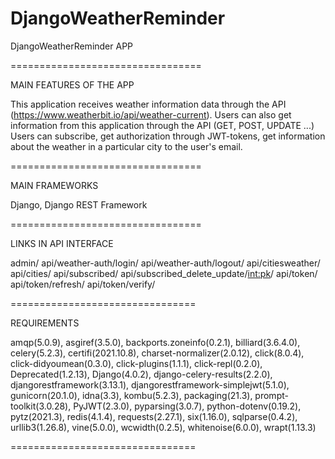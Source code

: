 # DjangoWeatherReminder
DjangoWeatherReminder APP

=================================

MAIN FEATURES OF THE APP

This application receives weather information data through the API (https://www.weatherbit.io/api/weather-current). 
Users can also get information from this application through the API (GET, POST, UPDATE ...)
Users can subscribe, get authorization through JWT-tokens, get information about the weather in a particular city to the user's email.

=================================

MAIN FRAMEWORKS

Django,
Django REST Framework

=================================

LINKS IN API INTERFACE

admin/
api/weather-auth/login/
api/weather-auth/logout/
api/citiesweather/
api/cities/
api/subscribed/
api/subscribed_delete_update/<int:pk>/
api/token/
api/token/refresh/
api/token/verify/

================================

REQUIREMENTS

amqp(5.0.9),
asgiref(3.5.0),
backports.zoneinfo(0.2.1),
billiard(3.6.4.0),
celery(5.2.3),
certifi(2021.10.8),
charset-normalizer(2.0.12),
click(8.0.4),
click-didyoumean(0.3.0),
click-plugins(1.1.1),
click-repl(0.2.0),
Deprecated(1.2.13),
Django(4.0.2),
django-celery-results(2.2.0),
djangorestframework(3.13.1),
djangorestframework-simplejwt(5.1.0),
gunicorn(20.1.0),
idna(3.3),
kombu(5.2.3),
packaging(21.3),
prompt-toolkit(3.0.28),
PyJWT(2.3.0),
pyparsing(3.0.7),
python-dotenv(0.19.2),
pytz(2021.3),
redis(4.1.4),
requests(2.27.1),
six(1.16.0),
sqlparse(0.4.2),
urllib3(1.26.8),
vine(5.0.0),
wcwidth(0.2.5),
whitenoise(6.0.0),
wrapt(1.13.3)

================================
